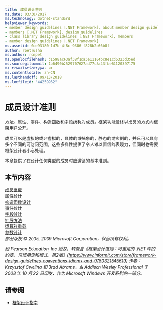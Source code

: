 ```yaml
---
title: 成员设计准则
ms.date: 03/30/2017
ms.technology: dotnet-standard
helpviewer_keywords:
- member design guidelines [.NET Framework], about member design guidelines
- members [.NET Framework], design guidelines
- class library design guidelines [.NET Framework], members
- member design guidelines [.NET Framework]
ms.assetid: 0ce93180-1d7b-4f8c-9306-f828b2d66b8f
author: rpetrusha
ms.author: ronpet
ms.openlocfilehash: d1598ac63af38f1ca3e11104bc8e1cd6323d35ed
ms.sourcegitcommit: 4b6490b2529707627ad77c3a43fbe64120397175
ms.translationtype: MT
ms.contentlocale: zh-CN
ms.lasthandoff: 09/10/2018
ms.locfileid: "44259962"
---
```

# <a name="member-design-guidelines"></a>成员设计准则
方法、属性、事件、构造函数和字段统称为成员。框架功能最终以成员的方式向框架用户公开。
  
成员可以是虚拟的或非虚拟的，具体的或抽象的，静态的或实例的，并且可以具有多个不同的可访问范围。这些多样性提供了令人难以置信的表现力，但同时也需要框架设计者小心处理。
  
本章提供了在设计任何类型的成员时应遵循的基本准则。
  
## <a name="in-this-section"></a>本节内容  
 [成员重载](../../../docs/standard/design-guidelines/member-overloading.md)  
 [属性设计](../../../docs/standard/design-guidelines/property.md)  
 [构造函数设计](../../../docs/standard/design-guidelines/constructor.md)  
 [事件设计](../../../docs/standard/design-guidelines/event.md)  
 [字段设计](../../../docs/standard/design-guidelines/field.md)  
 [扩展方法](../../../docs/standard/design-guidelines/extension-methods.md)  
 [运算符重载](../../../docs/standard/design-guidelines/operator-overloads.md)  
 [参数设计](../../../docs/standard/design-guidelines/parameter-design.md)  
*部分版权 © 2005, 2009 Microsoft Corporation。保留所有权利。*
  
*经 Pearson Education, Inc 授权，转载自《框架设计准则：可重用的 .NET 库的约定、习惯用语和模式，第2版》(https://www.informit.com/store/framework-design-guidelines-conventions-idioms-and-9780321545619) 作者：Krzysztof Cwalina 和 Brad Abrams，由 Addison Wesley Professional 于 2008 年 10 月 22 日印发，作为 Microsoft Windows 开发系列的一部分。*
  
## <a name="see-also"></a>请参阅

- [框架设计指南](../../../docs/standard/design-guidelines/index.md)
